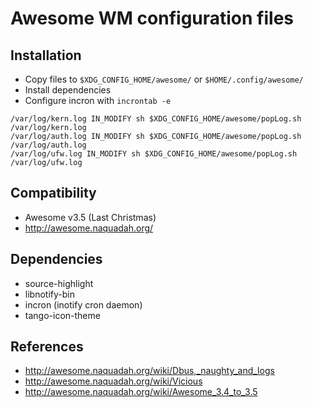 Awesome WM configuration files
==============================

## Installation
* Copy files to `$XDG_CONFIG_HOME/awesome/` or `$HOME/.config/awesome/`
* Install dependencies
* Configure incron with `incrontab -e`
~~~
/var/log/kern.log IN_MODIFY sh $XDG_CONFIG_HOME/awesome/popLog.sh /var/log/kern.log
/var/log/auth.log IN_MODIFY sh $XDG_CONFIG_HOME/awesome/popLog.sh /var/log/auth.log
/var/log/ufw.log IN_MODIFY sh $XDG_CONFIG_HOME/awesome/popLog.sh /var/log/ufw.log
~~~

## Compatibility
* Awesome v3.5 (Last Christmas)
* http://awesome.naquadah.org/

## Dependencies
* source-highlight
* libnotify-bin
* incron (inotify cron daemon)
* tango-icon-theme

## References
* http://awesome.naquadah.org/wiki/Dbus,_naughty_and_logs
* http://awesome.naquadah.org/wiki/Vicious
* http://awesome.naquadah.org/wiki/Awesome_3.4_to_3.5
